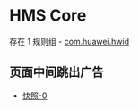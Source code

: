 # HMS Core

存在 1 规则组 - [com.huawei.hwid](/src/apps/com.huawei.hwid.ts)

## 页面中间跳出广告

- [快照-0](https://gkd-kit.gitee.io/import/12709068)
